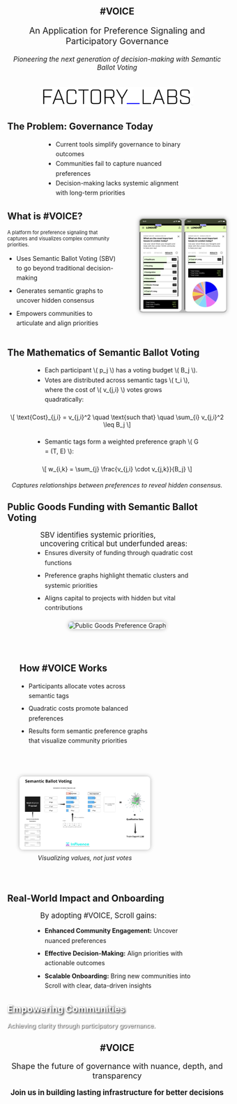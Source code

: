 <!-- Title Slide -->
<section data-transition="slide" style="text-align:center;">
  <h1>#VOICE</h1>
  <p style="font-size:1.4em;">An Application for Preference Signaling and Participatory Governance</p>
  <p style="font-style: italic; font-size:1.1em;">Pioneering the next generation of decision-making with Semantic Ballot Voting</p>
  <img src="flabs.png" alt="Company Logo" style="max-width:350px; margin-top:20px;">
</section>

<!-- The Problem -->
<section data-transition="slide" data-background-color="#f0f0f0">
  <h2>The Problem: Governance Today</h2>
  <ul style="line-height:1.6; padding-left:1.5em; text-align:left; max-width:60%; margin:auto;">
    <li>Current tools simplify governance to binary outcomes</li>
    <li>Communities fail to capture nuanced preferences</li>
    <li>Decision-making lacks systemic alignment with long-term priorities</li>
  </ul>
</section>

<!-- What is #VOICE? -->
<section data-transition="slide" data-background-color="#e1f5fe">
  <div style="display:flex; align-items:center; justify-content:space-between; flex-wrap:wrap;">
    <!-- Text Column -->
    <div style="flex:1; max-width:50%; text-align:left; padding-right:2em;">
      <h2>What is #VOICE?</h2>
      <p style="font-size:0.8em; max-width:100%; margin:auto;">A platform for preference signaling that captures and visualizes complex community priorities.</p>
      <ul style="line-height:1.6; padding-left:1.5em;margin-top:1em;">
        <li style="margin-bottom:0.5em;">Uses Semantic Ballot Voting (SBV) to go beyond traditional decision-making</li>
        <li style="margin-bottom:0.5em;">Generates semantic graphs to uncover hidden consensus</li>
        <li>Empowers communities to articulate and align priorities</li>
      </ul>
    </div>
    <!-- Image Column -->
    <div style="flex:1; max-width:40%; text-align:center;">
      <img src="LVApp.png" alt="#VOICE App Screenshot" style="max-width:100%; border-radius:8px; box-shadow:0 0 10px rgba(0,0,0,0.3);">
    </div>
  </div>
</section>

<!-- The Mathematics of SBV -->
<section data-transition="slide" data-background-color="#ffffff">
  <h2>The Mathematics of Semantic Ballot Voting</h2>
  <ul style="line-height:1.6; padding-left:1.5em; max-width:70%; margin:auto;">
    <li>Each participant \( p_j \) has a voting budget \( B_j \).</li>
    <li>Votes are distributed across semantic tags \( t_i \), where the cost of \( v_{j,i} \) votes grows quadratically:</li>
  </ul>
  <div style="text-align:center; margin:20px 0;">
    \[
    \text{Cost}_{j,i} = v_{j,i}^2 \quad \text{such that} \quad \sum_{i} v_{j,i}^2 \leq B_j
    \]
  </div>
  <ul style="line-height:1.6; padding-left:1.5em; max-width:70%; margin:auto;">
    <li>Semantic tags form a weighted preference graph \( G = (T, E) \):</li>
  </ul>
  <div style="text-align:center; margin:20px 0;">
    \[
    w_{i,k} = \sum_{j} \frac{v_{j,i} \cdot v_{j,k}}{B_j}
    \]
  </div>
  <p style="text-align:center; font-style:italic;">Captures relationships between preferences to reveal hidden consensus.</p>
</section>

<!-- Public Goods Funding with SBV -->
<section data-transition="slide" data-background-color="#e8f5e9">
  <h2>Public Goods Funding with Semantic Ballot Voting</h2>
  <p style="font-size:1.2em; max-width:70%; margin:auto; text-align:left;">
    SBV identifies systemic priorities, uncovering critical but underfunded areas:
  </p>
  <ul style="line-height:1.6; padding-left:1.5em; max-width:70%; margin:auto;">
    <li style="margin-bottom:0.5em;">Ensures diversity of funding through quadratic cost functions</li>
    <li style="margin-bottom:0.5em;">Preference graphs highlight thematic clusters and systemic priorities</li>
    <li>Aligns capital to projects with hidden but vital contributions</li>
  </ul>
  <div style="text-align:center; margin:20px 0;">
    <img src="PublicGoodsGraph.png" alt="Public Goods Preference Graph" style="max-width:80%; border-radius:8px; box-shadow:0 0 10px rgba(0,0,0,0.3);">
  </div>
</section>

<!-- How #VOICE Works -->
<section data-transition="slide" data-background-color="#ffffff">
  <div style="display:flex; align-items:flex-start; justify-content:space-between; flex-wrap:wrap;">
    <div style="flex:1; min-width:300px; max-width:50%; text-align:left; padding: 2em;">
      <h2>How #VOICE Works</h2>
      <ul style="line-height:1.6; padding-left:1.5em;">
        <li style="margin-bottom:0.5em;">Participants allocate votes across semantic tags</li>
        <li style="margin-bottom:0.5em;">Quadratic costs promote balanced preferences</li>
        <li>Results form semantic preference graphs that visualize community priorities</li>
      </ul>
    </div>
    <div style="flex:1; min-width:300px; max-width:40%; text-align:center; padding:2em;">
      <img src="SBV.jpg" alt="SBV concept illustration" style="max-width:100%; border-radius:8px; box-shadow:0 0 10px rgba(0,0,0,0.3);">
      <p style="font-style:italic; margin-top:0.5em;">Visualizing values, not just votes</p>
    </div>
  </div>
</section>

<!-- Real World Impact and Onboarding -->
<section data-transition="slide" data-background-color="#c8e6c9">
  <h2>Real-World Impact and Onboarding</h2>
  <p style="font-size:1.2em; max-width:70%; margin:auto; text-align:left;">
    By adopting #VOICE, Scroll gains:
  </p>
  <ul style="line-height:1.6; padding-left:1.5em; max-width:70%; margin:auto; margin-top:1em;">
    <li style="margin-bottom:0.5em;"><strong>Enhanced Community Engagement:</strong> Uncover nuanced preferences</li>
    <li style="margin-bottom:0.5em;"><strong>Effective Decision-Making:</strong> Align priorities with actionable outcomes</li>
    <li><strong>Scalable Onboarding:</strong> Bring new communities into Scroll with clear, data-driven insights</li>
  </ul>
</section>

<!-- Background Image Slide -->
<section data-background-image="LV.png" data-background-size="cover" data-background-position="center">
  <h2 style="color: #fff; text-shadow: 2px 2px 4px #000;">Empowering Communities</h2>
  <p style="color: #fff; text-shadow: 1px 1px 2px #000;">Achieving clarity through participatory governance.</p>
</section>

<!-- Closing -->
<section data-transition="slide" data-background-color="#f48fb1" style="text-align:center;">
  <h2>#VOICE</h2>
  <p style="font-size:1.3em;">Shape the future of governance with nuance, depth, and transparency</p>
  <p style="font-weight:bold; font-size:1.2em;">Join us in building lasting infrastructure for better decisions</p>
</section>
